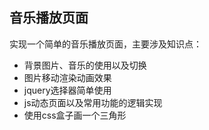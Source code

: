 ## 音乐播放页面
实现一个简单的音乐播放页面，主要涉及知识点：

+ 背景图片、音乐的使用以及切换
+ 图片移动渲染动画效果
+ jquery选择器简单使用
+ js动态页面以及常用功能的逻辑实现 
+ 使用css盒子画一个三角形

